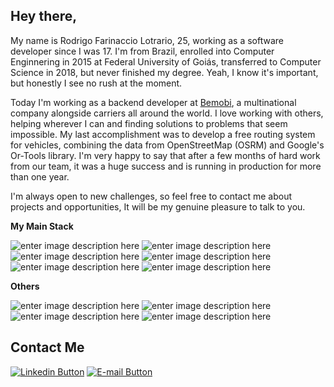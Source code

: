 
## Hey there,

My name is Rodrigo Farinaccio Lotrario, 25, working as a software developer since I was 17. I'm from Brazil, enrolled into Computer Enginnering in 2015 at Federal University of Goiás, transferred to Computer Science in 2018, but never finished my degree. Yeah, I know it's important, but honestly I see no rush at the moment.

Today I'm working as a backend developer at [Bemobi](https://www.linkedin.com/company/bemobi), a multinational company alongside carriers all around the world.
I love working with others, helping wherever I can and finding solutions to problems that seem impossible. My last accomplishment was to develop a free routing system for vehicles, combining the data from OpenStreetMap (OSRM) and Google's Or-Tools library. I'm very happy to say that after a few months of hard work from our team, it was a huge success and is running in production for more than one year.

I'm always open to new challenges, so feel free to contact me about projects and opportunities, It will be my genuine pleasure to talk to you.

**My Main Stack**

![enter image description here](https://progress-bar.dev/95/?title=.Net)
![enter image description here](https://progress-bar.dev/70/?title=Go)
![enter image description here](https://progress-bar.dev/80/?title=SQL)
![enter image description here](https://progress-bar.dev/80/?title=RabbitMQ)
![enter image description here](https://progress-bar.dev/70/?title=Docker)
![enter image description here](https://progress-bar.dev/70/?title=MongoDB)

 **Others**
 
![enter image description here](https://progress-bar.dev/50/?title=AWS)
![enter image description here](https://progress-bar.dev/60/?title=SpringBoot)
![enter image description here](https://progress-bar.dev/40/?title=ProxMox)
![enter image description here](https://progress-bar.dev/40/?title=Angular)

## Contact Me

<a href="https://www.linkedin.com/in/rodrigo-lotr%C3%A1rio-208526183/" target="_blank"><img src="https://img.shields.io/badge/LinkedIn-0077B5?style=for-the-badge&logo=linkedin&logoColor=white" alt="Linkedin Button"/></a>
<a href="mailto:rodrigo.lotrario@gmail.com"><img src="https://camo.githubusercontent.com/fe5311b4ce1ce023e9a40b2f50a78f92fe74e3b4a22de91aae294ede40f61a23/68747470733a2f2f696d672e736869656c64732e696f2f62616467652f4d61696c2d4431343833363f7374796c653d666f722d7468652d6261646765266c6f676f3d676d61696c266c6f676f436f6c6f723d7768697465" alt="E-mail Button" data-canonical-src="https://img.shields.io/badge/Mail-D14836?style=for-the-badge&amp;logo=gmail&amp;logoColor=white" style="max-width: 100%;"></a>
